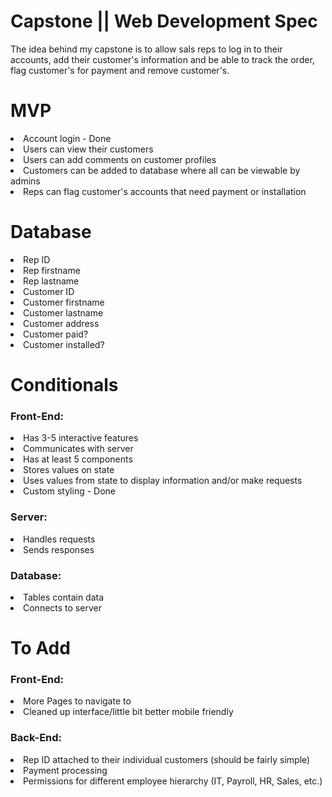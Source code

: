 # Capstone || Web Development Spec
The idea behind my capstone is to allow sals reps to log in to their accounts, add their customer's information and be able to track the order, flag customer's for payment and remove customer's.

# MVP
<li> Account login - Done </li>
<li> Users can view their customers </li>
<li> Users can add comments on customer profiles </li>
<li> Customers can be added to database where all can be viewable by admins </li>
<li> Reps can flag customer's accounts that need payment or installation </li>

# Database

<li> Rep ID</li>
<li> Rep firstname</li>
<li> Rep lastname</li>
<li> Customer ID</li>
<li> Customer firstname</li>
<li> Customer lastname</li>
<li> Customer address</li>
<li> Customer paid?</li>
<li> Customer installed?</li>

# Conditionals

<h3> Front-End: </h3>
<li> Has 3-5 interactive features </li>
<li> Communicates with server </li>
<li> Has at least 5 components </li>
<li> Stores values on state </li>
<li> Uses values from state to display information and/or make requests </li>
<li> Custom styling - Done </li>

<h3> Server: </h3>
<li> Handles requests </li>
<li> Sends responses </li>

<h3> Database: </h3>
<li> Tables contain data </li>
<li> Connects to server </li>

# To Add

<h3> Front-End: </h3>
<li> More Pages to navigate to </li>
<li> Cleaned up interface/little bit better mobile friendly </li>

<h3> Back-End: </h3>
<li> Rep ID attached to their individual customers (should be fairly simple) </li>
<li> Payment processing </li>
<li> Permissions for different employee hierarchy (IT, Payroll, HR, Sales, etc.) </li>
